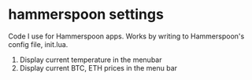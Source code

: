 # hammerspoon settings
Code I use for Hammerspoon apps.
Works by writing to Hammerspoon's config file, init.lua.

1. Display current temperature in the menubar
2. Display current BTC, ETH prices in the menu bar
